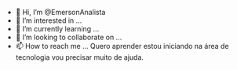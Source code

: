 - 👋 Hi, I’m @EmersonAnalista
- 👀 I’m interested in ...
- 🌱 I’m currently learning ...
- 💞️ I’m looking to collaborate on ...
- 📫 How to reach me ...
Quero aprender estou iniciando na área de tecnologia vou precisar muito de ajuda.
<!---
EmersonAnalista/EmersonAnalista is a ✨ special ✨ repository because its `README.md` (this file) appears on your GitHub profile.
You can click the Preview link to take a look at your changes.
--->
